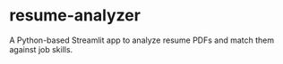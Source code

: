 # resume-analyzer
A Python-based Streamlit app to analyze resume PDFs and match them against job skills.
